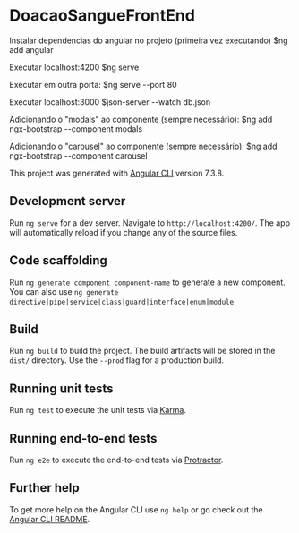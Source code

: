 # DoacaoSangueFrontEnd

Instalar dependencias do angular no projeto (primeira vez executando)
$ng add angular

Executar localhost:4200
$ng serve

Executar em outra porta:
$ng serve --port 80

Executar localhost:3000
$json-server --watch db.json

Adicionando o "modals" ao componente (sempre necessário):
$ng add ngx-bootstrap  --component modals

Adicionando o "carousel" ao componente (sempre necessário):
$ng add ngx-bootstrap  --component carousel


This project was generated with [Angular CLI](https://github.com/angular/angular-cli) version 7.3.8.

## Development server

Run `ng serve` for a dev server. Navigate to `http://localhost:4200/`. The app will automatically reload if you change any of the source files.

## Code scaffolding

Run `ng generate component component-name` to generate a new component. You can also use `ng generate directive|pipe|service|class|guard|interface|enum|module`.

## Build

Run `ng build` to build the project. The build artifacts will be stored in the `dist/` directory. Use the `--prod` flag for a production build.

## Running unit tests

Run `ng test` to execute the unit tests via [Karma](https://karma-runner.github.io).

## Running end-to-end tests

Run `ng e2e` to execute the end-to-end tests via [Protractor](http://www.protractortest.org/).

## Further help

To get more help on the Angular CLI use `ng help` or go check out the [Angular CLI README](https://github.com/angular/angular-cli/blob/master/README.md).
